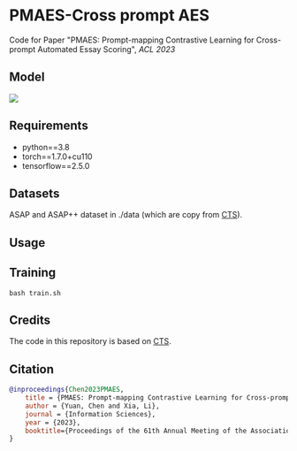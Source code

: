 # **PMAES-Cross prompt AES**

Code for Paper "PMAES: Prompt-mapping Contrastive Learning for Cross-prompt Automated Essay Scoring", *ACL 2023*

## **Model**
![](model.png)

## **Requirements**
- python==3.8
- torch==1.7.0+cu110
- tensorflow==2.5.0

## **Datasets**
ASAP and ASAP++ dataset in ./data (which are copy from [CTS](https://github.com/robert1ridley/cross-prompt-trait-scoring)).
## **Usage**

## **Training**
```
bash train.sh
```

## **Credits**
The code in this repository is based on [CTS](https://github.com/robert1ridley/cross-prompt-trait-scoring).

## **Citation**
```bibtex
@inproceedings{Chen2023PMAES,
    title = {PMAES: Prompt-mapping Contrastive Learning for Cross-prompt Automated Essay Scoring},
    author = {Yuan, Chen and Xia, Li},
    journal = {Information Sciences},
    year = {2023},
    booktitle={Proceedings of the 61th Annual Meeting of the Association for Computational Linguistics (Volume 1: Long Papers)},
}
```
